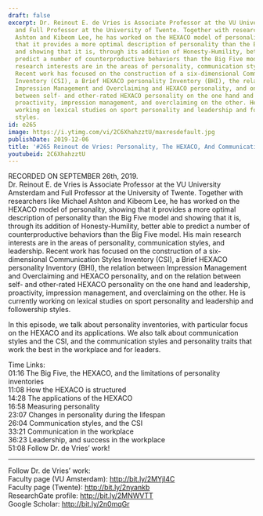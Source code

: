 ```yaml
---
draft: false
excerpt: Dr. Reinout E. de Vries is Associate Professor at the VU University Amsterdam
  and Full Professor at the University of Twente. Together with researchers like Michael
  Ashton and Kibeom Lee, he has worked on the HEXACO model of personality, showing
  that it provides a more optimal description of personality than the Big Five model
  and showing that it is, through its addition of Honesty-Humility, better able to
  predict a number of counterproductive behaviors than the Big Five model. His main
  research interests are in the areas of personality, communication styles, and leadership.
  Recent work has focused on the construction of a six-dimensional Communication Styles
  Inventory (CSI), a Brief HEXACO personality Inventory (BHI), the relation between
  Impression Management and Overclaiming and HEXACO personality, and on the relation
  between self- and other-rated HEXACO personality on the one hand and leadership,
  proactivity, impression management, and overclaiming on the other. He is currently
  working on lexical studies on sport personality and leadership and followership
  styles.
id: e265
image: https://i.ytimg.com/vi/2C6XhahzztU/maxresdefault.jpg
publishDate: 2019-12-06
title: '#265 Reinout de Vries: Personality, The HEXACO, And Communication Styles'
youtubeid: 2C6XhahzztU
---
```

RECORDED ON SEPTEMBER 26th, 2019.  
Dr. Reinout E. de Vries is Associate Professor at the VU University Amsterdam and Full Professor at the University of Twente. Together with researchers like Michael Ashton and Kibeom Lee, he has worked on the HEXACO model of personality, showing that it provides a more optimal description of personality than the Big Five model and showing that it is, through its addition of Honesty-Humility, better able to predict a number of counterproductive behaviors than the Big Five model. His main research interests are in the areas of personality, communication styles, and leadership. Recent work has focused on the construction of a six-dimensional Communication Styles Inventory (CSI), a Brief HEXACO personality Inventory (BHI), the relation between Impression Management and Overclaiming and HEXACO personality, and on the relation between self- and other-rated HEXACO personality on the one hand and leadership, proactivity, impression management, and overclaiming on the other. He is currently working on lexical studies on sport personality and leadership and followership styles.

In this episode, we talk about personality inventories, with particular focus on the HEXACO and its applications. We also talk about communication styles and the CSI, and the communication styles and personality traits that work the best in the workplace and for leaders.

Time Links:  
01:16  The Big Five, the HEXACO, and the limitations of personality inventories  
11:08  How the HEXACO is structured  
14:28  The applications of the HEXACO  
16:58  Measuring personality  
23:07  Changes in personality during the lifespan  
26:04  Communication styles, and the CSI  
33:21  Communication in the workplace  
36:23  Leadership, and success in the workplace  
51:08  Follow Dr. de Vries’ work!

---

Follow Dr. de Vries’ work:  
Faculty page (VU Amsterdam): http://bit.ly/2MYjl4C  
Faculty page (Twente): http://bit.ly/2nyankb  
ResearchGate profile: http://bit.ly/2MNWVTT  
Google Scholar: http://bit.ly/2n0mqGr
